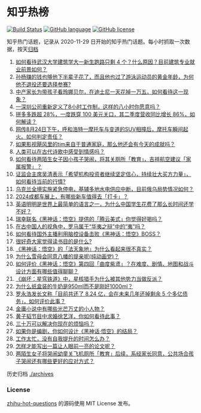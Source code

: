 # 知乎热榜
[![Build Status](https://github.com/ToWeLong/zhihu-hot-questions/workflows/CI/badge.svg)](https://github.com/ToWeLong/zhihu-hot-questions/actions)
[![GitHub language](https://img.shields.io/badge/language-golang-orange.svg)](https://golang.org/)
[![GitHub license](https://img.shields.io/github/license/ToWeLong/zhihu-hot-questions)](https://github.com/ToWeLong/zhihu-hot-questions/blob/main/LICENSE)

知乎热门话题，记录从 2020-11-29 日开始的知乎热门话题。每小时抓取一次数据，按天[归档](./archives)

<!-- BEGIN -->

1. [如何看待武汉大学建筑学大一新生跑路只剩 4 个？什么原因？目前建筑专业就业前景如何？](https://www.zhihu.com/question/665274302)
1. [孙杨赚的钱也够他下半辈子花了，而且他也过了游泳运动员的黄金年龄，为何他不退役还要选择参赛?](https://www.zhihu.com/question/665246272)
1. [中产家长为带孩子看玲娜贝尔，在迪士尼一天花掉一万五，如何看待这一现象？](https://www.zhihu.com/question/665332711)
1. [一深圳公司重新定义了8小时工作制，这样的八小时你愿意吗？](https://www.zhihu.com/question/661305039)
1. [拼多多跌超 28%，一度跌穿 100 美元关口，其二季度营收同比增长 86%，如何解读？](https://www.zhihu.com/question/665375971)
1. [网传8月24日下午，呼和浩特一摩托车与变道的SUV相撞后，摩托车瞬间起火。如何判定责任？](https://www.zhihu.com/question/665333771)
1. [如果影视飓风里的tim来自于普通家庭，那么他还会有今天的成就吗？](https://www.zhihu.com/question/653969518)
1. [人类可以在古代诗歌中感受到情感吗？](https://www.zhihu.com/question/662207733)
1. [如何看待两陌生女子因小孩子哭闹，将其关厕所「教育」，吉祥航空建议「家属报警」？](https://www.zhihu.com/question/665361709)
1. [证监会主席吴清表示「希望机构投资者继续坚定信心，持续壮大买方力量」，如何看待当前的行情?](https://www.zhihu.com/question/665324033)
1. [乌克兰全境实施紧急停电，基辅多地水电供应中断，目前俄乌局势情况如何？](https://www.zhihu.com/question/665337373)
1. [2024成都车展上，有哪些新车值得去「打卡」？](https://www.zhihu.com/question/664999681)
1. [英语明明是世界上最简单的语言之一，为什么中国学生花费了那么长时间还学不好？](https://www.zhihu.com/question/659613564)
1. [瑞幸联名《黑神话：悟空》提供的「腾云美式」你觉得好喝吗？](https://www.zhihu.com/question/664709764)
1. [在古中国人的视角中，罗马属于“华夷之辩”中的“夷”吗？](https://www.zhihu.com/question/658973230)
1. [如何看待国外主播利用脑控设备击败《黑神话：悟空》BOSS？](https://www.zhihu.com/question/665273472)
1. [很好奇大家觉得读书目的是什么?](https://www.zhihu.com/question/663884955)
1. [《黑神话：悟空》的「法天象地」为什么看起来很不真实？](https://www.zhihu.com/question/665059210)
1. [为什么雪母会同意八幡的提亲呢(纯动画党)？](https://www.zhihu.com/question/422910818)
1. [如何评价《黑神话：悟空》第四回「曲度紫鸢」？在难度、剧情、地图和战斗设计方面有哪些值得聊聊？](https://www.zhihu.com/question/664977862)
1. [《崩坏：星穹铁道》中，星核猎手为什么被其他势力当做反派？](https://www.zhihu.com/question/646337913)
1. [为什么纸盒装的牛奶是950ml而不是刚好1000ml？](https://www.zhihu.com/question/46603123)
1. [罗永浩发长文称「目前共还了 8.24 亿，会在未来几年还掉剩余 5 个多亿债务」，如何评价此事？](https://www.zhihu.com/question/665323716)
1. [金庸小说中有哪些光芒万丈的小人物？](https://www.zhihu.com/question/664457106)
1. [黄子韬节目中求婚徐艺洋，你如何看待此事？](https://www.zhihu.com/question/665327534)
1. [三十万可以解决你现在的烦恼吗？](https://www.zhihu.com/question/661210666)
1. [如果你是编剧，你如何设计《黑神话·悟空》的结局？](https://www.zhihu.com/question/664892299)
1. [工作太忙，没有自我提升的时间怎么办？](https://www.zhihu.com/question/663676212)
1. [怎样才能写出一篇让人眼前一亮的论文呢？](https://www.zhihu.com/question/414893276)
1. [两陌生女子将哭闹幼童关飞机厕所「教育」后续，系经家长同意，公共场合孩子哭闹还有哪些更好的应对方式？](https://www.zhihu.com/question/665366047)

<!-- END -->

历史归档 [./archives](./archives)


### License
[zhihu-hot-questions](https://github.com/towelong/zhihu-hot-questions) 的源码使用 MIT License 发布。